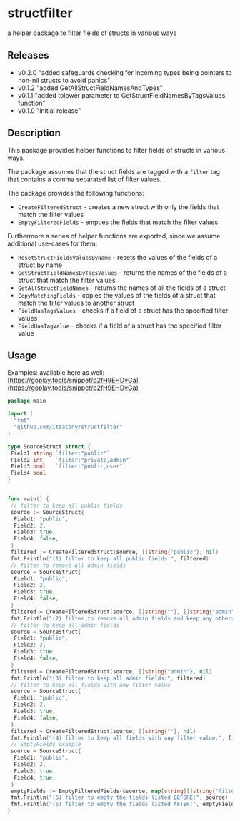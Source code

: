 # structfilter

a helper package to filter fields of structs in various ways

## Releases

* v0.2.0 "added safeguards checking for incoming types being pointers to non-nil structs to avoid panics"
* v0.1.2 "added GetAllStructFieldNamesAndTypes"
* v0.1.1 "added tolower parameter to GetStructFieldNamesByTagsValues function"
* v0.1.0 "initial release"

## Description

This package provides helper functions to filter fields of structs in various ways.

The package assumes that the struct fields are tagged with a `filter` tag that contains a comma separated list of filter values.

The package provides the following functions:

* `CreateFilteredStruct` - creates a new struct with only the fields that match the filter values
* `EmptyFilteredFields` - empties the fields that match the filter values

Furthermore a series of helper functions are exported, since we assume additional use-cases for them:

* `ResetStructFieldsValuesByName` - resets the values of the fields of a struct by name
* `GetStructFieldNamesByTagsValues` - returns the names of the fields of a struct that match the filter values
* `GetAllStructFieldNames` - returns the names of all the fields of a struct
* `CopyMatchingFields` - copies the values of the fields of a struct that match the filter values to another struct
* `FieldHasTagsValues` - checks if a field of a struct has the specified filter values
* `FieldHasTagValue` - checks if a field of a struct has the specified filter value

## Usage

Examples: available here as well: [https://goplay.tools/snippet/p2fH9EHDvGa](https://goplay.tools/snippet/p2fH9EHDvGa)

```go
package main

import (
  "fmt"
  "github.com/itsatony/structfilter"
)

type SourceStruct struct {
 Field1 string `filter:"public"`
 Field2 int    `filter:"private,admin"`
 Field3 bool   `filter:"public,user"`
 Field4 bool
}


func main() {
 // filter to keep all public fields
 source := SourceStruct{
  Field1: "public",
  Field2: 2,
  Field3: true,
  Field4: false,
 }
 filtered := CreateFilteredStruct(source, []string{"public"}, nil)
 fmt.Println("(1) filter to keep all public fields:", filtered)
 // filter to remove all admin fields
 source = SourceStruct{
  Field1: "public",
  Field2: 2,
  Field3: true,
  Field4: false,
 }
 filtered = CreateFilteredStruct(source, []string{""}, []string{"admin"})
 fmt.Println("(2) filter to remove all admin fields and keep any others:", filtered)
 // filter to keep all admin fields
 source = SourceStruct{
  Field1: "public",
  Field2: 2,
  Field3: true,
  Field4: false,
 }
 filtered = CreateFilteredStruct(source, []string{"admin"}, nil)
 fmt.Println("(3) filter to keep all admin fields:", filtered)
 // filter to keep all fields with any filter value
 source = SourceStruct{
  Field1: "public",
  Field2: 2,
  Field3: true,
  Field4: false,
 }
 filtered = CreateFilteredStruct(source, []string{""}, nil)
 fmt.Println("(4) filter to keep all fields with any filter value:", filtered)
 // EmptyFields example
 source = SourceStruct{
  Field1: "public",
  Field2: 2,
  Field3: true,
  Field4: true,
 }
 emptyFields := EmptyFilteredFields(&source, map[string][]string{"filter": {"admin"}})
 fmt.Println("(5) filter to empty the fields listed BEFORE:", source)
 fmt.Println("(5) filter to empty the fields listed AFTER:", emptyFields)
}
```
